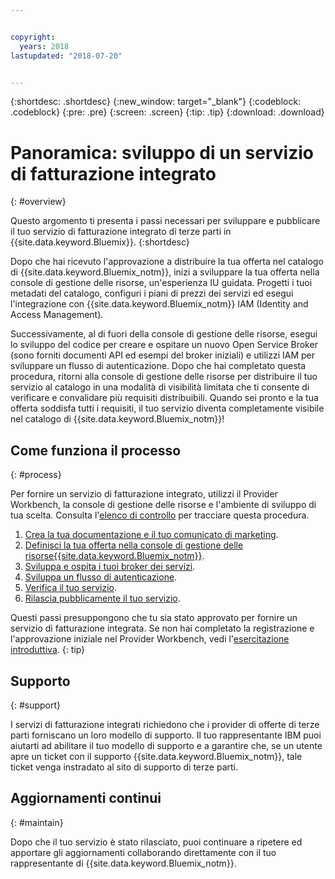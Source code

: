 ```yaml
---


copyright:
  years: 2018
lastupdated: "2018-07-20"


---
```


{:shortdesc: .shortdesc}
{:new_window: target="_blank"}
{:codeblock: .codeblock}
{:pre: .pre}
{:screen: .screen}
{:tip: .tip}
{:download: .download}

# Panoramica: sviluppo di un servizio di fatturazione integrato
{: #overview}

Questo argomento ti presenta i passi necessari per sviluppare e pubblicare il tuo servizio di fatturazione integrato di terze parti in {{site.data.keyword.Bluemix}}.
{:shortdesc}

Dopo che hai ricevuto l'approvazione a distribuire la tua offerta nel catalogo di {{site.data.keyword.Bluemix_notm}}, inizi a sviluppare la tua offerta nella console di gestione delle risorse, un'esperienza IU guidata. Progetti i tuoi metadati del catalogo, configuri i piani di prezzi dei servizi ed esegui l'integrazione con {{site.data.keyword.Bluemix_notm}} IAM (Identity and Access Management). 

Successivamente, al di fuori della console di gestione delle risorse, esegui lo sviluppo del codice per creare e ospitare un nuovo Open Service Broker (sono forniti documenti API ed esempi del broker iniziali) e utilizzi IAM per sviluppare un flusso di autenticazione. Dopo che hai completato questa procedura, ritorni alla console di gestione delle risorse per distribuire il tuo servizio al catalogo in una modalità di visibilità limitata che ti consente di verificare e convalidare più requisiti distribuibili. Quando sei pronto e la tua offerta soddisfa tutti i requisiti, il tuo servizio diventa completamente visibile nel catalogo di {{site.data.keyword.Bluemix_notm}}!


## Come funziona il processo
{: #process}

Per fornire un servizio di fatturazione integrato, utilizzi il Provider Workbench, la console di gestione delle risorse e l'ambiente di sviluppo di tua scelta. Consulta l'[elenco di controllo](/docs/third-party/checklist.html#checklist) per tracciare questa procedura.

1. [Crea la tua documentazione e il tuo comunicato di marketing](/docs/third-party/cis1-docs-marketing.html).
2. [Definisci la tua offerta nella console di gestione delle risorse{{site.data.keyword.Bluemix_notm}}](/docs/third-party/cis2-rmc-define.html).
3. [Sviluppa e ospita i tuoi broker dei servizi](/docs/third-party/cis3-broker.html).
4. [Sviluppa un flusso di autenticazione](/docs/third-party/cis5-iam.html).
5. [Verifica il tuo servizio](/docs/third-party/cis4-rmc-publish.html).
6. [Rilascia pubblicamente il tuo servizio](/docs/third-party/cis6-ga.html).

Questi passi presuppongono che tu sia stato approvato per fornire un servizio di fatturazione integrata. Se non hai completato la registrazione e l'approvazione iniziale nel Provider Workbench, vedi l'[esercitazione introduttiva](/docs/third-party/index.md).
{: tip}

## Supporto
{: #support}

I servizi di fatturazione integrati richiedono che i provider di offerte di terze parti forniscano un loro modello di supporto. Il tuo rappresentante IBM puoi aiutarti ad abilitare il tuo modello di supporto e a garantire che, se un utente apre un ticket con il supporto {{site.data.keyword.Bluemix_notm}}, tale ticket venga instradato al sito di supporto di terze parti.

## Aggiornamenti continui
{: #maintain}

Dopo che il tuo servizio è stato rilasciato, puoi continuare a ripetere ed apportare gli aggiornamenti collaborando direttamente con il tuo rappresentante di {{site.data.keyword.Bluemix_notm}}.



